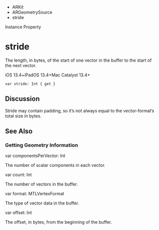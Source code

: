 

- ARKit
- ARGeometrySource
-  stride 

Instance Property

# stride

The length, in bytes, of the start of one vector in the buffer to the start of the next vector.

iOS 13.4+iPadOS 13.4+Mac Catalyst 13.4+

``` source
var stride: Int { get }
```

## Discussion

Stride may contain padding, so it’s not always equal to the vector-format’s total size in bytes.

## See Also

### Getting Geometry Information

var componentsPerVector: Int

The number of scalar components in each vector.

var count: Int

The number of vectors in the buffer.

var format: MTLVertexFormat

The type of vector data in the buffer.

var offset: Int

The offset, in bytes, from the beginning of the buffer.

